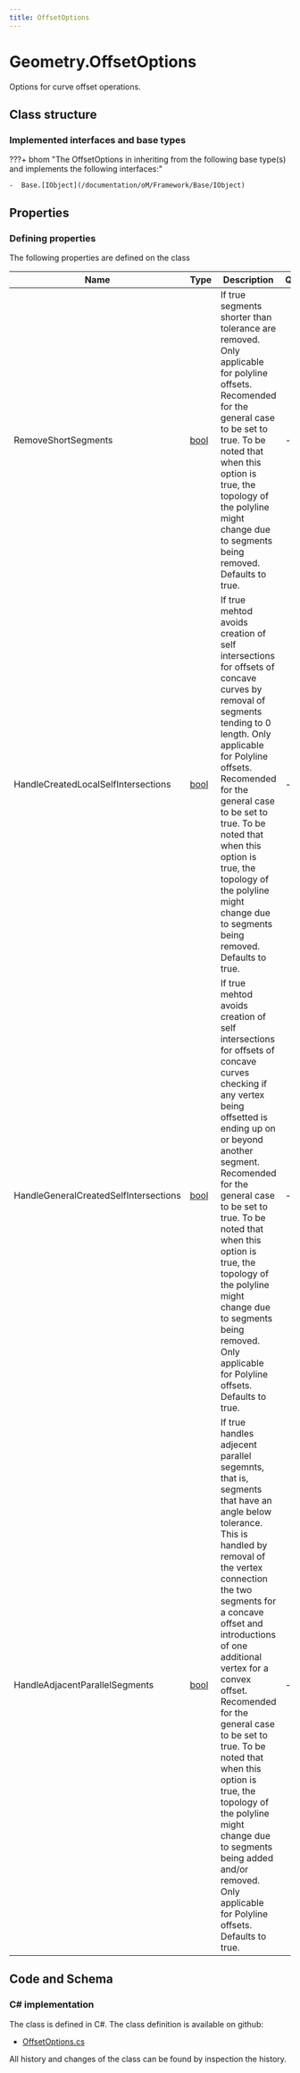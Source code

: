 ```yaml
---
title: OffsetOptions
---
```


# Geometry.OffsetOptions

Options for curve offset operations.

## Class structure

### Implemented interfaces and base types

???+ bhom "The OffsetOptions in inheriting from the following base type(s) and implements the following interfaces:"

    -  Base.[IObject](/documentation/oM/Framework/Base/IObject)


## Properties



### Defining properties

The following properties are defined on the class

| Name             | Type             | Description      | Quantity         |
|------------------|------------------|------------------|------------------|
| RemoveShortSegments | [bool](https://learn.microsoft.com/en-us/dotnet/api/System.Boolean?view=netstandard-2.0) | If true segments shorter than tolerance are removed. Only applicable for polyline offsets. Recomended for the general case to be set to true. To be noted that when this option is true, the topology of the polyline might change due to segments being removed. Defaults to true. | - |
| HandleCreatedLocalSelfIntersections | [bool](https://learn.microsoft.com/en-us/dotnet/api/System.Boolean?view=netstandard-2.0) | If true mehtod avoids creation of self intersections for offsets of concave curves by removal of segments tending to 0 length. Only applicable for Polyline offsets. Recomended for the general case to be set to true. To be noted that when this option is true, the topology of the polyline might change due to segments being removed. Defaults to true. | - |
| HandleGeneralCreatedSelfIntersections | [bool](https://learn.microsoft.com/en-us/dotnet/api/System.Boolean?view=netstandard-2.0) | If true mehtod avoids creation of self intersections for offsets of concave curves checking if any vertex being offsetted is ending up on or beyond another segment. Recomended for the general case to be set to true. To be noted that when this option is true, the topology of the polyline might change due to segments being removed. Only applicable for Polyline offsets. Defaults to true. | - |
| HandleAdjacentParallelSegments | [bool](https://learn.microsoft.com/en-us/dotnet/api/System.Boolean?view=netstandard-2.0) | If true handles adjecent parallel segemnts, that is, segments that have an angle below tolerance. This is handled by removal of the vertex connection the two segments for a concave offset and introductions of one additional vertex for a convex offset. Recomended for the general case to be set to true. To be noted that when this option is true, the topology of the polyline might change due to segments being added and/or removed. Only applicable for Polyline offsets. Defaults to true. | - |


## Code and Schema

### C# implementation

The class is defined in C#. The class definition is available on github:

- [OffsetOptions.cs](https://github.com/BHoM/BHoM/blob/develop/Geometry_oM/Misc/OffsetOptions.cs)

All history and changes of the class can be found by inspection the history.
